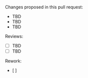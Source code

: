 Changes proposed in this pull request:
- TBD
- TBD
- TBD

Reviews:
- [ ] TBD
- [ ] TBD

Rework:
- [ ]
